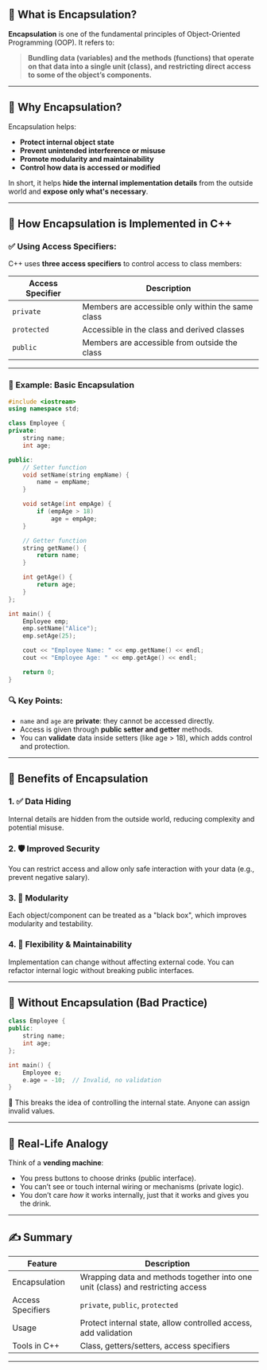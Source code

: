 ## 🔐 What is Encapsulation?

**Encapsulation** is one of the fundamental principles of Object-Oriented Programming (OOP). It refers to:

> **Bundling data (variables) and the methods (functions) that operate on that data into a single unit (class), and restricting direct access to some of the object’s components.**

---

## 🧠 Why Encapsulation?

Encapsulation helps:

* **Protect internal object state**
* **Prevent unintended interference or misuse**
* **Promote modularity and maintainability**
* **Control how data is accessed or modified**

In short, it helps **hide the internal implementation details** from the outside world and **expose only what's necessary**.

---

## 🔧 How Encapsulation is Implemented in C++

### ✅ Using **Access Specifiers**:

C++ uses **three access specifiers** to control access to class members:

| Access Specifier | Description                                       |
| ---------------- | ------------------------------------------------- |
| `private`        | Members are accessible only within the same class |
| `protected`      | Accessible in the class and derived classes       |
| `public`         | Members are accessible from outside the class     |

---

### 📌 Example: Basic Encapsulation

```cpp
#include <iostream>
using namespace std;

class Employee {
private:
    string name;
    int age;

public:
    // Setter function
    void setName(string empName) {
        name = empName;
    }

    void setAge(int empAge) {
        if (empAge > 18)
            age = empAge;
    }

    // Getter function
    string getName() {
        return name;
    }

    int getAge() {
        return age;
    }
};

int main() {
    Employee emp;
    emp.setName("Alice");
    emp.setAge(25);

    cout << "Employee Name: " << emp.getName() << endl;
    cout << "Employee Age: " << emp.getAge() << endl;

    return 0;
}
```

### 🔍 Key Points:

* `name` and `age` are **private**: they cannot be accessed directly.
* Access is given through **public setter and getter** methods.
* You can **validate** data inside setters (like age > 18), which adds control and protection.

---

## 🧱 Benefits of Encapsulation

### 1. ✅ **Data Hiding**

Internal details are hidden from the outside world, reducing complexity and potential misuse.

### 2. 🛡️ **Improved Security**

You can restrict access and allow only safe interaction with your data (e.g., prevent negative salary).

### 3. 🧩 **Modularity**

Each object/component can be treated as a "black box", which improves modularity and testability.

### 4. 🔄 **Flexibility & Maintainability**

Implementation can change without affecting external code. You can refactor internal logic without breaking public interfaces.

---

## 🔄 Without Encapsulation (Bad Practice)

```cpp
class Employee {
public:
    string name;
    int age;
};

int main() {
    Employee e;
    e.age = -10;  // Invalid, no validation
}
```

🚫 This breaks the idea of controlling the internal state. Anyone can assign invalid values.

---

## 🧠 Real-Life Analogy

Think of a **vending machine**:

* You press buttons to choose drinks (public interface).
* You can’t see or touch internal wiring or mechanisms (private logic).
* You don’t care *how* it works internally, just that it works and gives you the drink.

---

## ✍️ Summary

| Feature           | Description                                                                     |
| ----------------- | ------------------------------------------------------------------------------- |
| Encapsulation     | Wrapping data and methods together into one unit (class) and restricting access |
| Access Specifiers | `private`, `public`, `protected`                                                |
| Usage             | Protect internal state, allow controlled access, add validation                 |
| Tools in C++      | Class, getters/setters, access specifiers                                       |

---
